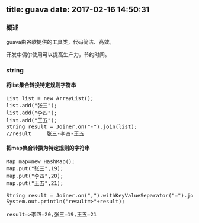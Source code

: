 title: guava
date: 2017-02-16 14:50:31
---
###	概述
 guava由谷歌提供的工具类，代码简洁、高效。

 开发中偶尔使用可以提高生产力，节约时间。

<!--more-->

###	string

####	将list集合转换特定规则字符串
<pre>
List<String> list = new ArrayList<String>();
list.add("张三");
list.add("李四");
list.add("王五");
String result = Joiner.on("-").join(list);
//result     张三-李四-王五
</pre>

####	把map集合转换为特定规则的字符串
<pre>
Map<String,Integer> map=new HashMap<String,Integer>();
map.put("张三",19);
map.put("李四",20);
map.put("王五",21);

String result = Joiner.on(",").withKeyValueSeparator("=").join(map);
System.out.println("result=>"+result);

result=>李四=20,张三=19,王五=21
</pre>
